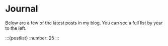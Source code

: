 # Journal

Below are a few of the latest posts in my blog.
You can see a full list by year to the left.

:::{postlist}
:number: 25
:::